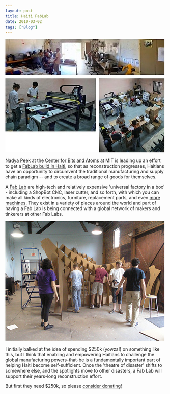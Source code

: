 ```yaml
---
layout: post
title: Haiti FabLab
date: 2010-03-02
tags: ["Blog"]
---
```


[![](nadyapeek.002.jpg "nadyapeek.002")](http://haitifablab.org)

[Nadya Peek](http://infosyncratic.nl/) at the [Center for Bits and Atoms](http://cba.mit.edu) at MIT is leading up an effort to get a [FabLab build in Haiti](http://haitifablab.org), so that as reconstruction progresses, Haitians have an opportunity to circumvent the traditional manufacturing and supply chain paradigm -- and to create a broad range of goods for themselves. 

A [Fab Lab](http://fab.cba.mit.edu/) are high-tech and relatively expensive 'universal factory in a box' - including a ShopBot CNC, laser cutter, and so forth, with which you can make all kinds of electronics, furniture, replacement parts, and even [more machines](http://mtm.cba.mit.edu/machines/mtm_az/index.html). They exist in a variety of places around the world and part of having a Fab Lab is being connected with a global network of makers and tinkerers at other Fab Labs.

[![](3822431252_671157d2b7.jpg)](http://www.flickr.com/photos/afsart/sets/72157621858770473/with/3801609155/)

I initially balked at the idea of spending $250k (yowza!) on something like this, but I think that enabling and empowering Haitians to challenge the global manufacturing powers-that-be is a fundamentally important part of helping Haiti become self-sufficient. Once the 'theatre of disaster' shifts to somewhere else, and the spotlights move to other disasters, a Fab Lab will support their years-long reconstruction effort.

But first they need $250k, so please [consider donating!](http://haitifablab.org)